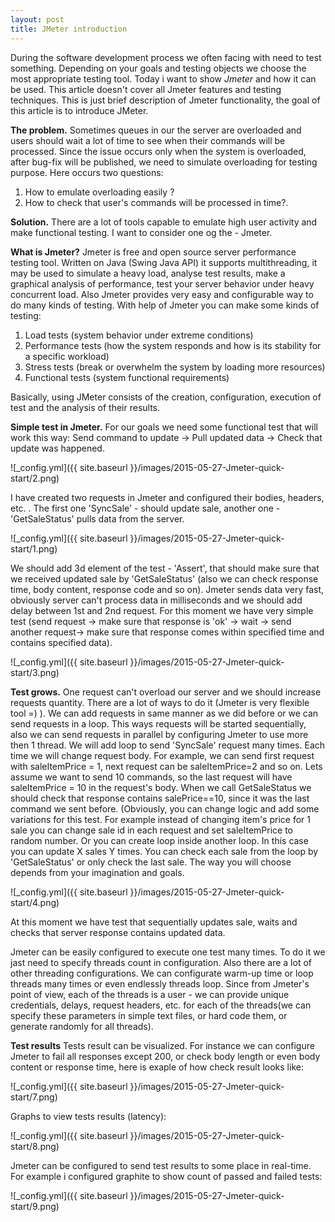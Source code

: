 ```yaml
---
layout: post
title: JMeter introduction
---
```


During the software development process we often facing with need to test something. Depending on your goals and testing objects we choose the most appropriate testing tool.
Today i want to show  *Jmeter* and how it can be used. This article doesn't cover all Jmeter features and testing techniques. This is just brief description of Jmeter functionality, the goal of this article is to introduce JMeter.

**The problem.**
Sometimes queues in our the server are overloaded and users should wait a lot of time to see when their commands will be processed. Since the issue occurs only when the system is overloaded, after bug-fix will be published, we need to simulate overloading for testing purpose. Here occurs two questions:

1. How to emulate overloading easily ?	
2. How to check that user's commands will be processed in time?.

**Solution.**
There are a lot of tools capable to emulate high user activity and make functional testing. I want to consider one og the - Jmeter. 

**What is Jmeter?**
Jmeter is free and open source server performance testing tool. Written on Java (Swing Java API) it supports multithreading, it may be used to simulate a heavy load, analyse test results, make a graphical analysis of performance, test your server behavior under heavy concurrent load. Also Jmeter provides very easy and configurable way to do many kinds of testing. With help of Jmeter you can make some kinds of testing:

1. Load tests (system behavior under extreme conditions)
2. Performance tests (how the system responds and how is its stability for a specific workload)
3. Stress tests (break or overwhelm the system by loading more resources)
4. Functional tests (system functional requirements)

Basically, using JMeter consists of the creation, configuration, execution of test and the analysis of their results. 

**Simple test in Jmeter.**
For our goals we need some functional test that will work this way:  Send command to update -> Pull updated data -> Check that update was happened.

![_config.yml]({{ site.baseurl }}/images/2015-05-27-Jmeter-quick-start/2.png)

I have created two requests in Jmeter and configured their bodies, headers, etc. . The first one 'SyncSale' - should update sale, another one - 'GetSaleStatus' pulls data from the server.

![_config.yml]({{ site.baseurl }}/images/2015-05-27-Jmeter-quick-start/1.png)

We should add 3d element of the test - 'Assert', that should make sure that we received updated sale by 'GetSaleStatus' (also we can check response time, body content, response code and so on). Jmeter sends data very fast, obviously server can't process data in milliseconds and we should add delay between 1st and 2nd request. For this moment we have very simple test (send request -> make sure that response is 'ok' -> wait -> send another request-> make sure that response comes within specified time and contains specified data).

![_config.yml]({{ site.baseurl }}/images/2015-05-27-Jmeter-quick-start/3.png)

**Test grows.**
One request can't overload our server and we should increase requests quantity. There are a lot of ways to do it (Jmeter is very flexible tool =) ). We can add requests in same manner as we did before or we can send requests in a loop. This ways requests will be started sequentially, also we can send requests in parallel by configuring Jmeter to use more then 1 thread.
We will add loop to send 'SyncSale' request many times. Each time we will change request body. For example, we can send first request with saleItemPrice = 1, next request can be saleItemPrice=2 and so on. Lets assume we want to send 10 commands, so the last request will have saleItemPrice = 10 in the request's body. When we call GetSaleStatus we should check that response contains salePrice==10, since it was the last command we sent before. (Obviously, you can change logic and add some variations for this test. For example instead of changing item's price for 1 sale you can change sale id in each request and set saleItemPrice to random number. Or you can create loop inside another loop. In this case you can update X sales Y times. You can check each sale from the loop by 'GetSaleStatus' or only check the last sale. The way you will choose depends from your imagination and goals.

![_config.yml]({{ site.baseurl }}/images/2015-05-27-Jmeter-quick-start/4.png)

At this moment we have test that sequentially updates sale, waits and checks that server response contains updated data. 

Jmeter can be easily configured to execute one test many times. To do it we jast need to specify threads count in configuration. Also there are a lot of other threading configurations. We can configurate warm-up time or loop threads many times or even endlessly threads loop. Since from Jmeter's point of view, each of the threads is a user - we can provide unique credentials, delays, request headers, etc. for each of the threads(we can specify these parameters in simple text files, or  hard code them, or generate randomly for all threads). 

**Test results**
Tests result can be visualized. For instance we can configure Jmeter to fail all responses except 200, or check body length or even body content or response time, here is exaple of how check result looks like:

![_config.yml]({{ site.baseurl }}/images/2015-05-27-Jmeter-quick-start/7.png)

Graphs to view tests results (latency):

![_config.yml]({{ site.baseurl }}/images/2015-05-27-Jmeter-quick-start/8.png)

Jmeter can be configured to send test results to some place in real-time. For example i configured graphite to show count of passed and failed tests:

![_config.yml]({{ site.baseurl }}/images/2015-05-27-Jmeter-quick-start/9.png)



